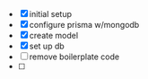 - [x] initial setup
- [x] configure prisma w/mongodb
- [x] create model
- [x] set up db
- [ ] remove boilerplate code
- [ ]
